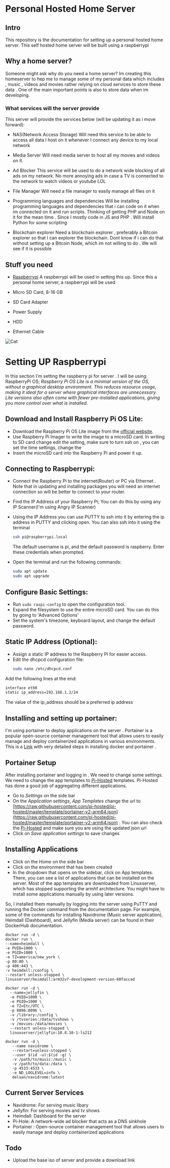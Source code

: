 # Personal Hosted Home Server 

## Intro
This repository is the documentation for setting up a personal hosted home server. This self hosted home server will be built using a raspberrypi 

## Why a home server? 
Someone might ask why do you need a home server? Im creating this homeserver to hep me to manage some of my personal data which includes , music , videos and movies rather relying on cloud services to store these data . One of the main important points is also to store data when im developing.

### What services will the server provide 
This server will provide the services below (will be updating it as i move forward):
- NAS(Network Access Storage)
  Will need this service to be able to access all data I host on it whenever I connect any device to my local network

- Media Server
  Will need media server to host all my movies and videos on it.

- Ad Blocker
  This service will be used to do a network wide blocking of all ads on my network. No more annoying ads in case a TV is connected to the network to watch videos or youtube LOL

- File Manager 
  Will need a file manager to easily manage all files on it 

- Programming languages and dependencies
  Will be installing programming languages and dependencies that i can code on it when im connected on it and run scripts. Thinking of getting PHP and Node on it for the mean time . Since I mostly code in JS and PHP . Will install Python for some scripting 

- Blockchain explorer 
  Need a blockchain explorer , preferably a Bitcoin explorer so that I can explorer the blockchain. Dont know if i can do that without setting up a Bitcoin Node, which im not willing to do . We will see if it is possible

## Stuff you need

- [Raspberrypi](https://www.raspberrypi.com/) 
  A raspberrypi will be used in setting this up. Since this a personal home server, a raspberrypi will be used

- Micro SD Card, 8-16 GB
- SD Card Adapter 
- Power Supply 
- HDD 
- Ethernet Cable 

![Cat](images/things_you_need.png)

# Setting UP Raspberrypi

In this section I'm setting the raspberry pi for server . I will be using RaspberryPi OS; *Raspberry Pi OS Lite is a minimal version of the OS, without a graphical desktop environment. This reduces resource usage, making it ideal for a server where graphical interfaces are unnecessary. Lite versions also often come with fewer pre-installed applications, giving you more control over what is installed.*

## Download and Install Raspberry Pi OS Lite:

- Download the Raspberry Pi OS Lite image from the [official website](https://www.raspberrypi.org/software/operating-systems/).
- Use Raspberry Pi Imager to write the image to a microSD card. In writing to SD card change edit the setting, make sure to turn ssh on , you can set the time settings, change the 
- Insert the microSD card into the Raspberry Pi and power it up.

## Connecting to Raspberrypi:

- Connect the Raspberry Pi to the internet(Router) or PC via Ethernet . Note that in updating and installing packages you will need an internet connection so will be better to connect to your router.
- Find the IP Address of your Raspberry Pi; You can do this by using any IP Scanner(I'm using Angry IP Scanner)
- Using the IP Address you can use PUTTY to ssh into it by entering the ip address in PUTTY and clicking open. You can also ssh into it using the terminal 
  ```bash
  ssh pi@raspberrypi.local
  ```
  The default username is pi, and the default password is raspberry. Enter these credentials when prompted.

- Open the terminal and run the following commands:
  ```bash
  sudo apt update
  sudo apt upgrade
  ```

## Configure Basic Settings:

- Run ```sudo raspi-config``` to open the configuration tool.
- Expand the filesystem to use the entire microSD card. You can do this by going to 'Advanced Options'
- Set the system's timezone, keyboard layout, and change the default password.

## Static IP Address (Optional):

- Assign a static IP address to the Raspberry Pi for easier access.
- Edit the dhcpcd configuration file:
  ```bash
  sudo nano /etc/dhcpcd.conf
  ```
Add the following lines at the end:
  ```bash
  interface eth0
  static ip_address=192.168.1.2/24
  ```
The value of the ip_address should be a preferred ip address

## Installing and setting up portainer:

I'm using portainer to deploy applications on the server . Portainer is a popular open-source container management tool that allows users to easily manage and deploy containerized applications in various environments. This is a [Link](https://pimylifeup.com/raspberry-pi-portainer/) with very detailed steps in installing docker and portainer .


## Portainer Setup 

After installing portainer and logging in . We need to change some settings. We need to change the app templates to [Pi-Hosted](https://github.com/novaspirit/pi-hosted) templates. Pi-Hosted has done a good job of aggregating different applications.

- Go to *Settings* on the side bar
- On the *Application settings*, *App Templates* change the url to [https://raw.githubusercontent.com/pi-hosted/pi-hosted/master/template/portainer-v2-arm64.json](https://raw.githubusercontent.com/pi-hosted/pi-hosted/master/template/portainer-v2-arm64.json) . You can also check the [Pi-Hosted](https://github.com/novaspirit/pi-hosted) and make sure you are using the updated json url
- Click on *Save application settings* to save changes

## Installing Applications

- Click on the *Home* on the side bar
- Click on the environment that has been created 
- In the dropdown that opens on the sidebar, click on App templates. There, you can see a list of applications that can be installed on the server. Most of the app templates are downloaded from Linuxserver, which has stopped supporting the armhf architecture. You might have to install some applications manually by using later versions.

So, I installed them manually by logging into the server using PuTTY and running the Docker command from the documentation page. For example, some of the commands for installing Navidrome (Music server application), Heimdall (Dashboard), and Jellyfin (Media server) can be found in their DockerHub documentation. 

```
docker run -d \
docker run \
--name=heimdall \
-e PUID=1000 \
-e PGID=1000 \
-e TZ=america/new_york \
-p 80:80 \
-p 406:443 \
-v heimdall:/config \
--restart unless-stopped \
linuxserver/heimdall:arm32v7-development-version-60faccad
```

```
docker run -d \
  --name=jellyfin \
  -e PUID=1000 \
  -e PGID=1000 \
  -e TZ=Etc/UTC \
  -p 8096:8096 \
  -v /library:/config \
  -v /tvseries:/data/tvshows \
  -v /movies:/data/movies \
  --restart unless-stopped \
  linuxserver/jellyfin:10.8.10-1-ls212
```

```
docker run -d \
   --name navidrome \
   --restart=unless-stopped \
   --user $(id -u):$(id -g) \
   -v /path/to/music:/music \
   -v /path/to/data:/data \
   -p 4533:4533 \
   -e ND_LOGLEVEL=info \
   deluan/navidrome:latest
```
## Current Server Services

- Navidrome: For serving music libary 
- Jellyfin: For serving movies and tv shows
- Heimdall: Dashboard for the server
- Pi-Hole: A network-wide ad blocker that acts as a DNS sinkhole
- Portainer : Open-source container management tool that allows users to easily manage and deploy containerized applications

## Todo

- Upload the base iso of server and provide a download link 